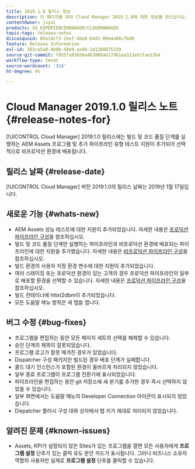 ```yaml
---
title: 2019.1.0 릴리스 정보
description: 이 페이지를 따라 Cloud Manager 2019.1.0에 대한 정보를 얻으십시오.
contentOwner: jsyal
products: SG_EXPERIENCEMANAGER/CLOUDMANAGER
topic-tags: release-notes
discoiquuid: 85a1dcf3-2eef-4ba8-b4d1-09e4a88c7bd0
feature: Release Information
exl-id: 383ca5a0-4b0b-48e9-aa48-1d1388875329
source-git-commit: f855fa91656e4b3806a617d61ea313a51fae13b4
workflow-type: tm+mt
source-wordcount: '314'
ht-degree: 4%

---
```


# Cloud Manager 2019.1.0 릴리스 노트 {#release-notes-for}

[!UICONTROL Cloud Manager] 2019.1.0 릴리스에는 빌드 및 코드 품질 단계를 실행하는 AEM Assets 프로그램 및 추가 파이프라인 유형 테스트 지원이 추가되어 선택적으로 비프로덕션 환경에 배포됩니다.

## 릴리스 날짜 {#release-date}

[!UICONTROL Cloud Manager] 버전 2019.1.0의 릴리스 날짜는 2019년 1월 17일입니다.

## 새로운 기능 {#whats-new}

* AEM Assets 성능 테스트에 대한 지원이 추가되었습니다. 자세한 내용은 [프로덕션 파이프라인 구성](/help/using/production-pipelines.md)을 참조하십시오.
* 빌드 및 코드 품질 단계만 실행하는 파이프라인과 비프로덕션 환경에 배포되는 파이프라인에 대한 지원을 추가했습니다. 자세한 내용은 [비프로덕션 파이프라인 구성](/help/using/non-production-pipelines.md)을 참조하십시오.
* 빌드 환경의 사용자 지정 환경 변수에 대한 지원이 추가되었습니다.
* 여러 스테이징 또는 프로덕션 환경이 있는 고객의 경우 프로덕션 파이프라인의 일부로 배포할 환경을 선택할 수 있습니다. 자세한 내용은 [프로덕션 파이프라인 구성](/help/using/production-pipelines.md)을 참조하십시오.
* 빌드 컨테이너에 httxt2dbm이 추가되었습니다.
* 모든 도움말 메뉴 항목은 새 탭을 엽니다.

## 버그 수정 {#bug-fixes}

* 프로그램을 편집하는 동안 모든 페이지 세트의 선택을 해제할 수 있습니다.
* 승인 단계의 제목이 잘못되었습니다.
* 프로그램 로고가 잘못 매겨진 경우가 있었습니다.
* Dispatcher 구성 패키지만 빌드된 경우 배포 단계가 실패합니다.
* 콜드 대기 인스턴스가 포함된 환경이 올바르게 처리되지 않았습니다.
* 일부 종료 프로그램이 프로그램 전환기에 표시되었습니다.
* 파이프라인을 편집하는 동안 git 저장소에 새 분기를 추가한 경우 즉시 선택하지 않았을 수 있습니다.
* 일부 화면에서는 도움말 메뉴의 Developer Connection 아이콘이 표시되지 않았습니다.
* Dispatcher 플러시 구성 대화 상자에서 탭 키가 제대로 처리되지 않았습니다.

## 알려진 문제 {#known-issues}

* Assets, KPI가 설정되지 않은 Sites가 있는 프로그램을 열면 모든 사용자에게 **프로그램 설정** 단추가 있는 클릭 유도 문안 카드가 표시됩니다. 그러나 비즈니스 소유자 역할의 사용자만 실제로 **프로그램 설정** 단추를 클릭할 수 있습니다.
